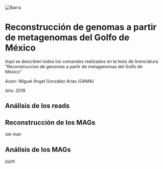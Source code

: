 ![Barra](https://user-images.githubusercontent.com/51969194/68169367-74d35c80-ff31-11e9-87e3-6dd06aa1737d.png)

# Reconstrucción de genomas a partir de metagenomas del Golfo de México
Aquí se describen todos los comandos realizados en la tesis de licenciatura "Reconstruccion de genomas a partir de metagenomas del Golfo de Mexico"

Autor: Miguel Ángel González Arias (GAMA)

Año: 2019



## Análisis de los reads


## Reconstrucción de los MAGs
ste man 

## Análisis de los MAGs
jojotl

